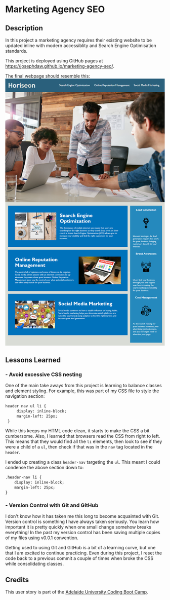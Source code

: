 # Marketing Agency SEO

## Description
In this project a marketing agency requires their existing website to be updated inline with modern accessiblity and Search Engine Optimisation standards.

This project is deployed using GitHub pages at https://josephdaw.github.io/marketing-agency-seo/. 

The final webpage should resemble this: ![Page Mockup](assets/images/01-html-css-git-homework-demo.png)

## Lessons Learned
### - Avoid excessive CSS nesting
One of the main take aways from this project is learning to balance classes and element styling. For example, this was part of my CSS file to style the navigation section:
```
header nav ul li {
     display: inline-block;
     margin-left: 25px;
 }
 ```
 While this keeps my HTML code clean, it starts to make the CSS a bit cumbersome. Also, I learned that browsers read the CSS from right to left. This means that they would find all the `li` elements, then look to see if they were a child of a `ul`, then check if that was in the `nav` tag located in the `header`. 

 I ended up creating a class `header-nav` targeting the `ul`. This meant I could condense the above section down to:
 ```
 .header-nav li {
     display: inline-block;
     margin-left: 25px;
 }
 ```
### - Version Control with Git and GitHub
I don't know how it has taken me this long to become acquainted with Git. Version control is something I have always taken seriously. You learn how important it is pretty quickly when one small change somehow breaks everything! In the past my version control has been saving multiple copies of my files using v0.0.1 convention. 

Getting used to using Git and GitHub is a bit of a learning curve, but one that I am excited to continue practicing. Even during this project, I reset the code back to a previous commit a couple of times when broke the CSS while consolidating classes.

## Credits
This user story is part of the [Adelaide University Coding Boot Camp](https://bootcamps.adelaide.edu.au).
